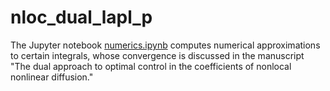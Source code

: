 # nloc_dual_lapl_p

The Jupyter notebook [numerics.ipynb](./numerics.ipynb) computes numerical approximations to certain integrals, whose convergence is discussed in the manuscript "The dual approach to optimal control in the coefficients of nonlocal nonlinear diffusion."
